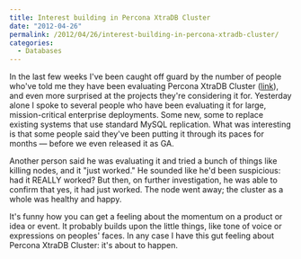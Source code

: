 ```yaml
---
title: Interest building in Percona XtraDB Cluster
date: "2012-04-26"
permalink: /2012/04/26/interest-building-in-percona-xtradb-cluster/
categories:
  - Databases
---
```

In the last few weeks I've been caught off guard by the number of people who've told me they have been evaluating Percona XtraDB Cluster ([link][1]), and even more surprised at the projects they're considering it for. Yesterday alone I spoke to several people who have been evaluating it for large, mission-critical enterprise deployments. Some new, some to replace existing systems that use standard MySQL replication. What was interesting is that some people said they've been putting it through its paces for months &#8212; before we even released it as GA.

Another person said he was evaluating it and tried a bunch of things like killing nodes, and it "just worked." He sounded like he'd been suspicious: had it REALLY worked? But then, on further investigation, he was able to confirm that yes, it had just worked. The node went away; the cluster as a whole was healthy and happy.

It's funny how you can get a feeling about the momentum on a product or idea or event. It probably builds upon the little things, like tone of voice or expressions on peoples' faces. In any case I have this gut feeling about Percona XtraDB Cluster: it's about to happen.

 [1]: http://www.percona.com/software/percona-xtradb-cluster/
